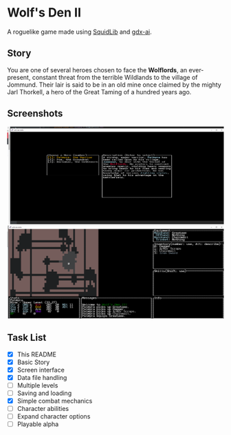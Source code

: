 # Wolf's Den II

A roguelike game  made using [SquidLib](https://github.com/SquidPony/SquidLib)
and [gdx-ai](https://github.com/libgdx/gdx-ai).

## Story

You are one of several heroes chosen to face the **Wolflords**,
an ever-present, constant threat from the terrible Wildlands to the
village of Jommund. Their lair is said to be in an old mine once claimed
by the mighty Jarl Thorkell, a hero of the Great Taming of a hundred
years ago.

## Screenshots
![Character Creation](/screenshots/charselect.png)
![In the Mine](/screenshots/mine.png)

## Task List

- [x] This README
- [x] Basic Story
- [x] Screen interface
- [x] Data file handling
- [ ] Multiple levels
- [ ] Saving and loading
- [x] Simple combat mechanics
- [ ] Character abilities
- [ ] Expand character options
- [ ] Playable alpha